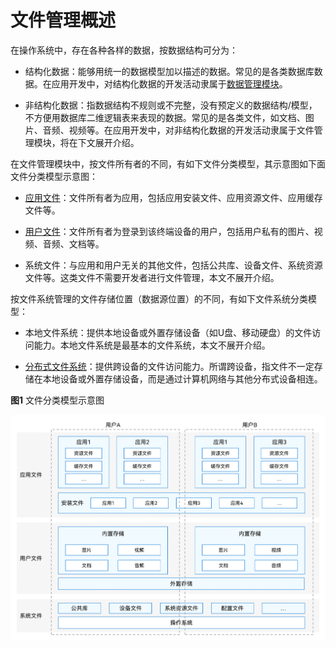 # 文件管理概述

在操作系统中，存在各种各样的数据，按数据结构可分为：

- 结构化数据：能够用统一的数据模型加以描述的数据。常见的是各类数据库数据。在应用开发中，对结构化数据的开发活动隶属于[数据管理模块](../database/data-mgmt-overview.md)。

- 非结构化数据：指数据结构不规则或不完整，没有预定义的数据结构/模型，不方便用数据库二维逻辑表来表现的数据。常见的是各类文件，如文档、图片、音频、视频等。在应用开发中，对非结构化数据的开发活动隶属于文件管理模块，将在下文展开介绍。

在文件管理模块中，按文件所有者的不同，有如下文件分类模型，其示意图如下面文件分类模型示意图：

- [应用文件](app-file-overview.md)：文件所有者为应用，包括应用安装文件、应用资源文件、应用缓存文件等。

- [用户文件](user-file-overview.md)：文件所有者为登录到该终端设备的用户，包括用户私有的图片、视频、音频、文档等。

- 系统文件：与应用和用户无关的其他文件，包括公共库、设备文件、系统资源文件等。这类文件不需要开发者进行文件管理，本文不展开介绍。

按文件系统管理的文件存储位置（数据源位置）的不同，有如下文件系统分类模型：

- 本地文件系统：提供本地设备或外置存储设备（如U盘、移动硬盘）的文件访问能力。本地文件系统是最基本的文件系统，本文不展开介绍。

- [分布式文件系统](distributed-fs-overview.md)：提供跨设备的文件访问能力。所谓跨设备，指文件不一定存储在本地设备或外置存储设备，而是通过计算机网络与其他分布式设备相连。

**图1** 文件分类模型示意图

![File classification model](figures/file-classification-model.png)
